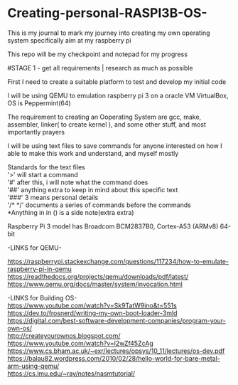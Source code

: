 # Creating-personal-RASPI3B-OS-
This is my journal to mark my journey into creating my own operating system specifically aim at my raspberry pi

This repo will be my checkpoint and notepad for my progress

#STAGE 1 - get all requirements | research as much as possible  


First I need to create a suitable platform to test and develop my initial code  

I will be using QEMU to emulation raspberry pi 3 on a oracle VM VirtualBox, OS is Peppermint(64)  

The requirement to creating an Ooperating System are gcc, make, assembler, linker( to create kernel ), and some other stuff, and most importantly prayers  

I will be using text files to save commands for anyone interested on how I able to make this work and understand, and myself mostly

Standards for the text files  
'>' will start a command  
'#' after this, i will note what the command does  
'##' anything extra to keep in mind about this specific text  
'###' 3 means personal details  
'/* */' documents a series of commands before the commands  
*Anything in in () is a side note(extra extra)

Raspberry Pi 3 model has Broadcom BCM2837B0, Cortex-A53 (ARMv8) 64-bit  


-LINKS for QEMU-

https://raspberrypi.stackexchange.com/questions/117234/how-to-emulate-raspberry-pi-in-qemu  
https://readthedocs.org/projects/qemu/downloads/pdf/latest/  
https://www.qemu.org/docs/master/system/invocation.html  

-LINKS for Building OS-  
https://www.youtube.com/watch?v=Sk9TatW9ino&t=551s  
https://dev.to/frosnerd/writing-my-own-boot-loader-3mld  
https://digital.com/best-software-development-companies/program-your-own-os/  
http://createyourownos.blogspot.com/  
https://www.youtube.com/watch?v=l2wZf45ZcAg  
https://www.cs.bham.ac.uk/~exr/lectures/opsys/10_11/lectures/os-dev.pdf    
https://balau82.wordpress.com/2010/02/28/hello-world-for-bare-metal-arm-using-qemu/  
https://cs.lmu.edu/~ray/notes/nasmtutorial/  
